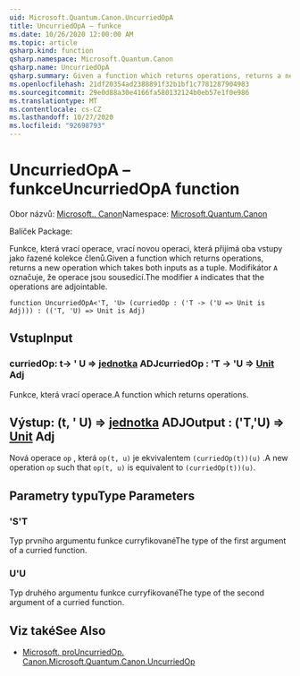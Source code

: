```yaml
---
uid: Microsoft.Quantum.Canon.UncurriedOpA
title: UncurriedOpA – funkce
ms.date: 10/26/2020 12:00:00 AM
ms.topic: article
qsharp.kind: function
qsharp.namespace: Microsoft.Quantum.Canon
qsharp.name: UncurriedOpA
qsharp.summary: Given a function which returns operations, returns a new operation which takes both inputs as a tuple. The modifier `A` indicates that the operations are adjointable.
ms.openlocfilehash: 21df20354ad2388891f32b1bf1c7781287904983
ms.sourcegitcommit: 29e0d88a30e4166fa580132124b0eb57e1f0e986
ms.translationtype: MT
ms.contentlocale: cs-CZ
ms.lasthandoff: 10/27/2020
ms.locfileid: "92698793"
---
```

# <a name="uncurriedopa-function"></a><span data-ttu-id="1289a-102">UncurriedOpA – funkce</span><span class="sxs-lookup"><span data-stu-id="1289a-102">UncurriedOpA function</span></span>

<span data-ttu-id="1289a-103">Obor názvů: [Microsoft.. Canon](xref:Microsoft.Quantum.Canon)</span><span class="sxs-lookup"><span data-stu-id="1289a-103">Namespace: [Microsoft.Quantum.Canon](xref:Microsoft.Quantum.Canon)</span></span>

<span data-ttu-id="1289a-104">Balíček [](https://nuget.org/packages/)</span><span class="sxs-lookup"><span data-stu-id="1289a-104">Package: [](https://nuget.org/packages/)</span></span>


<span data-ttu-id="1289a-105">Funkce, která vrací operace, vrací novou operaci, která přijímá oba vstupy jako řazené kolekce členů.</span><span class="sxs-lookup"><span data-stu-id="1289a-105">Given a function which returns operations, returns a new operation which takes both inputs as a tuple.</span></span>
<span data-ttu-id="1289a-106">Modifikátor `A` označuje, že operace jsou sousedící.</span><span class="sxs-lookup"><span data-stu-id="1289a-106">The modifier `A` indicates that the operations are adjointable.</span></span>

```qsharp
function UncurriedOpA<'T, 'U> (curriedOp : ('T -> ('U => Unit is Adj))) : (('T, 'U) => Unit is Adj)
```


## <a name="input"></a><span data-ttu-id="1289a-107">Vstup</span><span class="sxs-lookup"><span data-stu-id="1289a-107">Input</span></span>

### <a name="curriedop--t---u--unit-adj"></a><span data-ttu-id="1289a-108">curriedOp: t-> ' U => [jednotka](xref:microsoft.quantum.lang-ref.unit) ADJ</span><span class="sxs-lookup"><span data-stu-id="1289a-108">curriedOp : 'T -> 'U => [Unit](xref:microsoft.quantum.lang-ref.unit) Adj</span></span>

<span data-ttu-id="1289a-109">Funkce, která vrací operace.</span><span class="sxs-lookup"><span data-stu-id="1289a-109">A function which returns operations.</span></span>



## <a name="output--tu--unit-adj"></a><span data-ttu-id="1289a-110">Výstup: (t, ' U) => [jednotka](xref:microsoft.quantum.lang-ref.unit) ADJ</span><span class="sxs-lookup"><span data-stu-id="1289a-110">Output : ('T,'U) => [Unit](xref:microsoft.quantum.lang-ref.unit) Adj</span></span>

<span data-ttu-id="1289a-111">Nová operace `op` , která `op(t, u)` je ekvivalentem `(curriedOp(t))(u)` .</span><span class="sxs-lookup"><span data-stu-id="1289a-111">A new operation `op` such that `op(t, u)` is equivalent to `(curriedOp(t))(u)`.</span></span>

## <a name="type-parameters"></a><span data-ttu-id="1289a-112">Parametry typu</span><span class="sxs-lookup"><span data-stu-id="1289a-112">Type Parameters</span></span>

### <a name="t"></a><span data-ttu-id="1289a-113">'S</span><span class="sxs-lookup"><span data-stu-id="1289a-113">'T</span></span>

<span data-ttu-id="1289a-114">Typ prvního argumentu funkce curryfikované</span><span class="sxs-lookup"><span data-stu-id="1289a-114">The type of the first argument of a curried function.</span></span>
### <a name="u"></a><span data-ttu-id="1289a-115">U</span><span class="sxs-lookup"><span data-stu-id="1289a-115">'U</span></span>

<span data-ttu-id="1289a-116">Typ druhého argumentu funkce curryfikované</span><span class="sxs-lookup"><span data-stu-id="1289a-116">The type of the second argument of a curried function.</span></span>

## <a name="see-also"></a><span data-ttu-id="1289a-117">Viz také</span><span class="sxs-lookup"><span data-stu-id="1289a-117">See Also</span></span>

- [<span data-ttu-id="1289a-118">Microsoft. proUncurriedOp. Canon.</span><span class="sxs-lookup"><span data-stu-id="1289a-118">Microsoft.Quantum.Canon.UncurriedOp</span></span>](xref:Microsoft.Quantum.Canon.UncurriedOp)